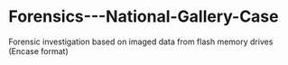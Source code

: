 # Forensics---National-Gallery-Case
Forensic investigation based on imaged data from flash memory drives (Encase format)
